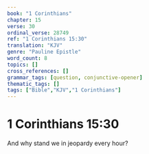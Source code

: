 ```yaml
---
book: "1 Corinthians"
chapter: 15
verse: 30
ordinal_verse: 28749
ref: "1 Corinthians 15:30"
translation: "KJV"
genre: "Pauline Epistle"
word_count: 8
topics: []
cross_references: []
grammar_tags: [question, conjunctive-opener]
thematic_tags: []
tags: ["Bible","KJV","1 Corinthians"]
---
```


# 1 Corinthians 15:30

And why stand we in jeopardy every hour?
